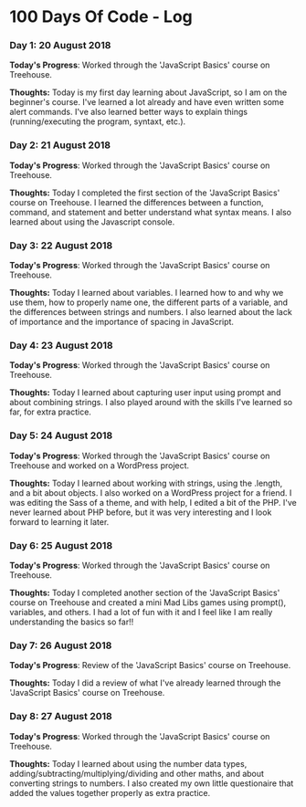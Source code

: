 # 100 Days Of Code - Log

### Day 1: 20 August 2018

**Today's Progress**: Worked through the 'JavaScript Basics' course on Treehouse.

**Thoughts:** Today is my first day learning about JavaScript, so I am on the beginner's course. I've learned a lot already and have even written some alert commands. I've also learned better ways to explain things (running/executing the program, syntaxt, etc.).

### Day 2: 21 August 2018

**Today's Progress**: Worked through the 'JavaScript Basics' course on Treehouse.

**Thoughts:** Today I completed the first section of the 'JavaScript Basics' course on Treehouse. I learned the differences between a function, command, and statement and better understand what syntax means. I also learned about using the Javascript console. 

### Day 3: 22 August 2018

**Today's Progress**: Worked through the 'JavaScript Basics' course on Treehouse.

**Thoughts:** Today I learned about variables. I learned how to and why we use them, how to properly name one, the different parts of a variable, and the differences between strings and numbers. I also learned about the lack of importance and the importance of spacing in JavaScript. 

### Day 4: 23 August 2018

**Today's Progress**: Worked through the 'JavaScript Basics' course on Treehouse.

**Thoughts:** Today I learned about capturing user input using prompt and about combining strings. I also played around with the skills I've learned so far, for extra practice.

### Day 5: 24 August 2018

**Today's Progress**: Worked through the 'JavaScript Basics' course on Treehouse and worked on a WordPress project.

**Thoughts:** Today I learned about working with strings, using the .length, and a bit about objects. I also worked on a WordPress project for a friend. I was editing the Sass of a theme, and with help, I edited a bit of the PHP. I've never learned about PHP before, but it was very interesting and I look forward to learning it later.

### Day 6: 25 August 2018

**Today's Progress**: Worked through the 'JavaScript Basics' course on Treehouse.

**Thoughts:** Today I completed another section of the 'JavaScript Basics' course on Treehouse and created a mini Mad Libs games using prompt(), variables, and others. I had a lot of fun with it and I feel like I am really understanding the basics so far!!

### Day 7: 26 August 2018

**Today's Progress**: Review of the 'JavaScript Basics' course on Treehouse.

**Thoughts:** Today I did a review of what I've already learned through the 'JavaScript Basics' course on Treehouse. 

### Day 8: 27 August 2018

**Today's Progress**: Worked through the 'JavaScript Basics' course on Treehouse.

**Thoughts:** Today I learned about using the number data types, adding/subtracting/multiplying/dividing and other maths, and about converting strings to numbers. I also created my own little questionaire that added the values together properly as extra practice.
